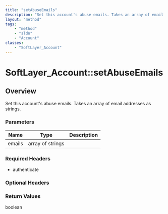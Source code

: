```yaml
---
title: "setAbuseEmails"
description: "Set this account's abuse emails. Takes an array of email addresses as strings."
layout: "method"
tags:
    - "method"
    - "sldn"
    - "Account"
classes:
    - "SoftLayer_Account"
---
```

# SoftLayer_Account::setAbuseEmails
## Overview 
Set this account's abuse emails. Takes an array of email addresses as strings. 

### Parameters 
|Name | Type | Description |
| --- | --- | --- |
|emails| array of strings| |


### Required Headers
* authenticate

### Optional Headers

### Return Values
boolean

